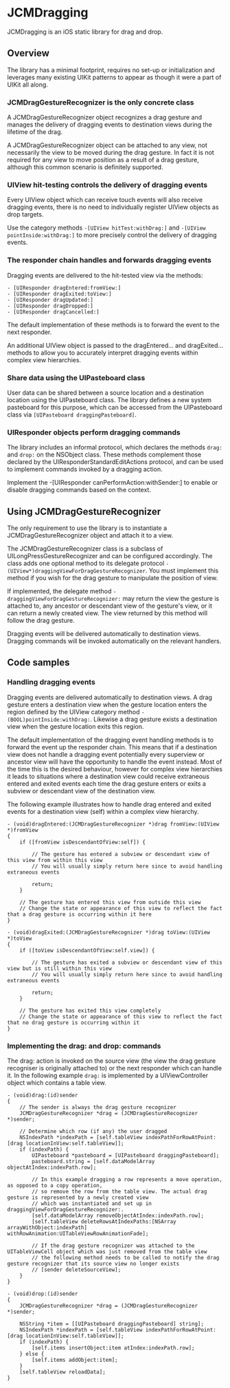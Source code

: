 # JCMDragging

JCMDragging is an iOS static library for drag and drop.

## Overview

The library has a minimal footprint, requires no set-up or initialization and leverages many existing UIKit patterns to appear as though it were a part of UIKit all along.

### JCMDragGestureRecognizer is the only concrete class

A JCMDragGestureRecognizer object recognizes a drag gesture and manages the delivery of dragging events to destination views during the lifetime of the drag.

A JCMDragGestureRecognizer object can be attached to any view, not necessarily the view to be moved during the drag gesture. In fact it is not required for any view to move position as a result of a drag gesture, although this common scenario is definitely supported.

### UIView hit-testing controls the delivery of dragging events
  
Every UIView object which can receive touch events will also receive dragging events, there is no need to individually register UIView objects as drop targets.

Use the category methods `-[UIView hitTest:withDrag:]` and `-[UIView pointInside:withDrag:]` to more precisely control the delivery of dragging events.

### The responder chain handles and forwards dragging events

Dragging events are delivered to the hit-tested view via the methods:

    - [UIResponder dragEntered:fromView:]
    - [UIResponder dragExited:toView:]
    - [UIResponder dragUpdated:]
    - [UIResponder dragDropped:]
    - [UIResponder dragCancelled:]
    
The default implementation of these methods is to forward the event to the next responder.

An additional UIView object is passed to the dragEntered... and dragExited... methods to allow you to accurately interpret dragging events within complex view hierarchies.

### Share data using the UIPasteboard class

User data can be shared between a source location and a destination location using the UIPasteboard class. The library defines a new system pasteboard for this purpose, which can be accessed from the UIPasteboard class via `[UIPasteboard draggingPasteboard]`.

### UIResponder objects perform dragging commands

The library includes an informal protocol, which declares the methods `drag:` and `drop:` on the NSObject class. These methods complement those declared by the UIResponderStandardEditActions protocol, and can be used to implement commands invoked by a dragging action.

Implement the -[UIResponder canPerformAction:withSender:] to enable or disable dragging commands based on the context.

## Using JCMDragGestureRecognizer

The only requirement to use the library is to instantiate a JCMDragGestureRecognizer object and attach it to a view.

The JCMDragGestureRecognizer class is a subclass of UILongPressGestureRecognizer and can be configured accordingly. The class adds one optional method to its delegate protocol `-(UIView*)draggingViewForDragGestureRecognizer`. You must implement this method if you wish for the drag gesture to manipulate the position of view.

If implemented, the delegate method `-draggingViewForDragGestureRecognizer:` may return the view the gesture is attached to, any ancestor or descendant view of the gesture's view, or it can return a newly created view. The view returned by this method will follow the drag gesture.

Dragging events will be delivered automatically to destination views. Dragging commands will be invoked automatically on the relevant handlers.

## Code samples

### Handling dragging events

Dragging events are delivered automatically to destination views. A drag gesture enters a destination view when the gesture location enters the region defined by the UIView category method `-(BOOL)pointInside:withDrag:`. Likewise a drag gesture exists a destination view when the gesture location exits this region.

The default implementation of the dragging event handling methods is to forward the event up the responder chain. This means that if a destination view does not handle a dragging event potentially every superview or ancestor view will have the opportunity to handle the event instead. Most of the time this is the desired behaviour, however for complex view hierarchies it leads to situations where a destination view could receive extraneous entered and exited events each time the drag gesture enters or exits a subview or descendant view of the destination view.

The following example illustrates how to handle drag entered and exited events for a destination view (self) within a complex view hierarchy.

    - (void)dragEntered:(JCMDragGestureRecognizer *)drag fromView:(UIView *)fromView
    {
        if ([fromView isDescendantOfView:self]) {
            
            // The gesture has entered a subview or descendant view of this view from within this view
            // You will usually simply return here since to avoid handling extraneous events
            
            return;
        }
        
        // The gesture has entered this view from outside this view
        // Change the state or appearance of this view to reflect the fact that a drag gesture is occurring within it here
    }

    - (void)dragExited:(JCMDragGestureRecognizer *)drag toView:(UIView *)toView
    {
        if ([toView isDescendantOfView:self.view]) {
            
            // The gesture has exited a subview or descendant view of this view but is still within this view
            // You will usually simply return here since to avoid handling extraneous events
            
            return;
        }
        
        // The gesture has exited this view completely
        // Change the state or appearance of this view to reflect the fact that no drag gesture is occurring within it
    }

### Implementing the drag: and drop: commands

The drag: action is invoked on the source view (the view the drag gesture recogniser is originally attached to) or the next responder which can handle it. In the following example `drag:` is implemented by a UIViewController object which contains a table view.

    - (void)drag:(id)sender
    {
        // The sender is always the drag gesture recognizer
        JCMDragGestureRecognizer *drag = (JCMDragGestureRecognizer *)sender;
        
        // Determine which row (if any) the user dragged
        NSIndexPath *indexPath = [self.tableView indexPathForRowAtPoint:[drag locationInView:self.tableView]];
        if (indexPath) {
            UIPasteboard *pasteboard = [UIPasteboard draggingPasteboard];
            pasteboard.string = [self.dataModelArray objectAtIndex:indexPath.row];
            
            // In this example dragging a row represents a move operation, as opposed to a copy operation,
            // so remove the row from the table view. The actual drag gesture is represented by a newly created view
            // which was instantiated and set up in draggingViewForDragGestureRecognizer:.
            [self.dataModelArray removeObjectAtIndex:indexPath.row];
            [self.tableView deleteRowsAtIndexPaths:[NSArray arrayWithObject:indexPath] withRowAnimation:UITableViewRowAnimationFade];
            
            // If the drag gesture recognizer was attached to the UITableViewCell object which was just removed from the table view
            // the following method needs to be called to notify the drag gesture recognizer that its source view no longer exists
            // [sender deleteSourceView];
        }
    }

    - (void)drop:(id)sender
    {
        JCMDragGestureRecognizer *drag = (JCMDragGestureRecognizer *)sender;
        
        NSString *item = [[UIPasteboard draggingPasteboard] string];
        NSIndexPath *indexPath = [self.tableView indexPathForRowAtPoint:[drag locationInView:self.tableView]];
        if (indexPath) {
            [self.items insertObject:item atIndex:indexPath.row];
        } else {
            [self.items addObject:item];
        }
        [self.tableView reloadData];
    }

